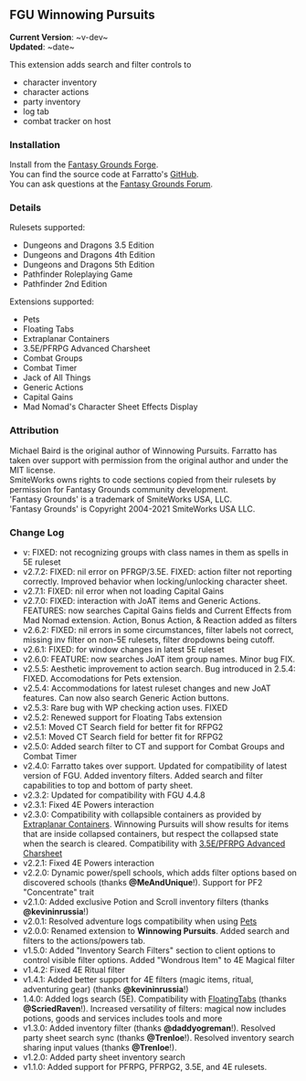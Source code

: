 ## FGU Winnowing Pursuits
**Current Version**: ~v-dev~ \
**Updated**: ~date~

This extension adds search and filter controls to
* character inventory
* character actions
* party inventory
* log tab
* combat tracker on host

### Installation

Install from the [Fantasy Grounds Forge](https://forge.fantasygrounds.com/shop/items/177/view). \
You can find the source code at Farratto's [GitHub](https://github.com/Farratto/WinnowingPursuits). \
You can ask questions at the [Fantasy Grounds Forum](https://www.fantasygrounds.com/forums/showthread.php?72835-Winnowing-Pursuits-search-and-filter-your-sheets!).

### Details

Rulesets supported:
* Dungeons and Dragons 3.5 Edition
* Dungeons and Dragons 4th Edition
* Dungeons and Dragons 5th Edition
* Pathfinder Roleplaying Game
* Pathfinder 2nd Edition

Extensions supported:
* Pets
* Floating Tabs
* Extraplanar Containers
* 3.5E/PFRPG Advanced Charsheet
* Combat Groups
* Combat Timer
* Jack of All Things
* Generic Actions
* Capital Gains
* Mad Nomad's Character Sheet Effects Display

### Attribution

Michael Baird is the original author of Winnowing Pursuits.  Farratto has taken over support with permission from the original author and under the MIT license. \
SmiteWorks owns rights to code sections copied from their rulesets by permission for Fantasy Grounds community development. \
'Fantasy Grounds' is a trademark of SmiteWorks USA, LLC. \
'Fantasy Grounds' is Copyright 2004-2021 SmiteWorks USA LLC.

### Change Log

* v: FIXED: not recognizing groups with class names in them as spells in 5E ruleset
* v2.7.2: FIXED: nil error on PFRGP/3.5E. FIXED: action filter not reporting correctly. Improved behavior when locking/unlocking character sheet.
* v2.7.1: FIXED: nil error when not loading Capital Gains
* v2.7.0: FIXED: interaction with JoAT items and Generic Actions. FEATURES: now searches Capital Gains fields and Current Effects from Mad Nomad extension. Action, Bonus Action, & Reaction added as filters
* v2.6.2: FIXED: nil errors in some circumstances, filter labels not correct, missing inv filter on non-5E rulesets, filter dropdowns being cutoff.
* v2.6.1: FIXED: for window changes in latest 5E ruleset
* v2.6.0: FEATURE: now searches JoAT item group names. Minor bug FIX.
* v2.5.5: Aesthetic improvement to action search. Bug introduced in 2.5.4: FIXED. Accomodations for Pets extension.
* v2.5.4: Accommodations for latest ruleset changes and new JoAT features. Can now also search Generic Action buttons.
* v2.5.3: Rare bug with WP checking action uses.  FIXED
* v2.5.2: Renewed support for Floating Tabs extension
* v2.5.1: Moved CT Search field for better fit for RFPG2
* v2.5.1: Moved CT Search field for better fit for RFPG2
* v2.5.0: Added search filter to CT and support for Combat Groups and Combat Timer
* v2.4.0: Farratto takes over support. Updated for compatibility of latest version of FGU. Added inventory filters. Added search and filter capabilities to top and bottom of party sheet.
* v2.3.2: Updated for compatibility with FGU 4.4.8
* v2.3.1: Fixed 4E Powers interaction
* v2.3.0:  Compatibility with collapsible containers as provided by [Extraplanar Containers](https://forge.fantasygrounds.com/shop/items/13/view). Winnowing Pursuits will show results for items that are inside collapsed containers, but respect the collapsed state when the search is cleared. Compatibility with [3.5E/PFRPG Advanced Charsheet](https://forge.fantasygrounds.com/shop/items/861/view)
* v2.2.1: Fixed 4E Powers interaction
* v2.2.0: Dynamic power/spell schools, which adds filter options based on discovered schools (thanks **@MeAndUnique**!). Support for PF2 "Concentrate" trait
* v2.1.0: Added exclusive Potion and Scroll inventory filters (thanks **@kevininrussia**!)
* v2.0.1: Resolved adventure logs compatibility when using [Pets](https://forge.fantasygrounds.com/shop/items/1960/view)
* v2.0.0: Renamed extension to **Winnowing Pursuits**. Added search and filters to the actions/powers tab.
* v1.5.0: Added "Inventory Search Filters" section to client options to control visible filter options. Added "Wondrous Item" to 4E Magical filter
* v1.4.2: Fixed 4E Ritual filter
* v1.4.1: Added better support for 4E filters (magic items, ritual, adventuring gear) (thanks **@kevininrussia**!)
* 1.4.0: Added logs search (5E). Compatibility with [FloatingTabs](https://www.fantasygrounds.com/forums/showthread.php?67847-5E-Floating-Character-Sheet-Tabs) (thanks **@ScriedRaven**!). Increased versatility of filters: magical now includes potions, goods and services includes tools and more
* v1.3.0: Added inventory filter (thanks **@daddyogreman**!). Resolved party sheet search sync (thanks **@Trenloe**!). Resolved inventory search sharing input values (thanks **@Trenloe**!).
* v1.2.0: Added party sheet inventory search
* v1.1.0: Added support for PFRPG, PFRPG2, 3.5E, and 4E rulesets.